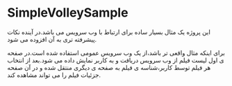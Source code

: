 # SimpleVolleySample

این پروژه یک مثال بسیار ساده برای ارتباط با وب سرویس می باشد.در آینده نکات پیشرفته تری به آن افزوده می شود.

برای اینکه مثال واقعی تر باشد،از یک وب سرویس عمومی استفاده شده است.در صفحه ی اول لیست فیلم از وب سرویس دریافت و به کاربر نمایش داده می شود.بعد از انتخاب هر فیلم توسط کاربر،شناسه ی فیلم به صفحه ی دیگری منتقل شده و در آن صفحه جزئیات فیلم را می تواند مشاهده کند.
